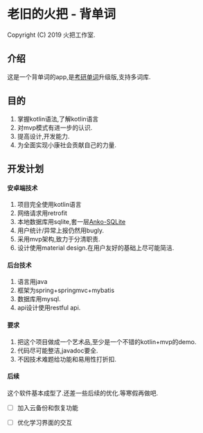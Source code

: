 老旧的火把 - 背单词
===========
Copyright (C) 2019 火把工作室.
## 介绍
这是一个背单词的app,是[考研单词](https://github.com/HIjack2015/KaoYanDanci)升级版,支持多词库.
## 目的
1. 掌握kotlin语法,了解kotlin语言
2. 对mvp模式有进一步的认识.
3. 提高设计,开发能力.
4. 为全面实现小康社会贡献自己的力量.
## 开发计划
####  安卓端技术
1. 项目完全使用kotlin语言
2. 网络请求用retrofit
3. 本地数据库用sqlite,套一层[Anko-SQLite](https://github.com/Kotlin/anko/wiki/Anko-SQLite)
4. 用户统计/异常上报仍然用bugly.
5. 采用mvp架构,致力于分清职责.
6. 设计使用material design.在用户友好的基础上尽可能简洁.
#### 后台技术
1. 语言用java
2. 框架为spring+springmvc+mybatis
3. 数据库用mysql.
4. api设计使用restful api.
#### 要求
1. 把这个项目做成一个艺术品,至少是一个不错的kotlin+mvp的demo.
2. 代码尽可能整洁,javadoc要全.
3. 不因技术难题给功能和易用性打折扣.
#### 后续
这个软件基本成型了.还差一些后续的优化.等寒假再做吧.

- [ ] 加入云备份和恢复功能
- [ ] 优化学习界面的交互

